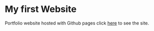 # My first Website
Portfolio website hosted with Github pages click [here](https://faith-child.github.io/website/.) to see the site.
